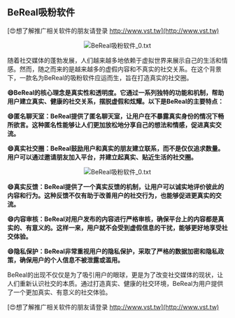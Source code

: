 ## **BeReal吸粉软件**

[😍想了解推广相关软件的朋友请登录 http://www.vst.tw](http://www.vst.tw)

 <center><img src="https://vst.tw/MP4/tuiguang/png/2.png" alt="BeReal吸粉软件_0.txt"></center>

随着社交媒体的蓬勃发展，人们越来越多地依赖于虚拟世界来展示自己的生活和情感。然而，随之而来的是越来越多的虚假内容和不真实的社交关系。在这个背景下，一款名为BeReal的吸粉软件应运而生，旨在打造真实的社交圈。

**😄BeReal的核心理念是真实性和透明度。它通过一系列独特的功能和机制，帮助用户建立真实、健康的社交关系，摆脱虚假和炫耀。以下是BeReal的主要特点：**

**😄匿名聊天室：BeReal提供了匿名聊天室，让用户在不暴露真实身份的情况下畅所欲言。这种匿名性能够让人们更加放松地分享自己的想法和情感，促进真实交流。**

**😄真实社交圈：BeReal鼓励用户和真实的朋友建立联系，而不是仅仅追求数量。用户可以通过邀请朋友加入平台，并建立起真实、贴近生活的社交圈。**

 <center><img src="https://vst.tw/MP4/tuiguang/png/7.png" alt="BeReal吸粉软件_0.txt"></center>

**😄真实反馈：BeReal提供了一个真实反馈的机制，让用户可以诚实地评价彼此的内容和行为。这种反馈不仅有助于改善用户的社交行为，也能够促进更真实的交流。**

**😄内容审核：BeReal对用户发布的内容进行严格审核，确保平台上的内容都是真实的、有意义的。这样一来，用户就不会受到虚假信息的干扰，能够更好地享受社交体验。**

**😄隐私保护：BeReal非常重视用户的隐私保护，采取了严格的数据加密和隐私政策，确保用户的个人信息不被泄露或滥用。**

BeReal的出现不仅仅是为了吸引用户的眼球，更是为了改变社交媒体的现状，让人们重新认识社交的本质。通过打造真实、健康的社交环境，BeReal为用户提供了一个更加真实、有意义的社交体验。

[😍想了解推广相关软件的朋友请登录 http://www.vst.tw](http://www.vst.tw)




